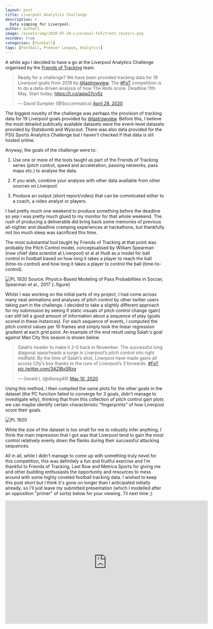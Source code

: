 ```yaml
---
layout: post
title: Liverpool Analytics Challenge
description: >
  Data simping for Liverpool.
author: author1
image: /assets/img/2020-07-20-Liverpool-FoT/trent_reuters.png
noindex: true
categories: [football]
tags: [Football, Premier League, Analytics]
---
```


A while ago I decided to have a go at the Liverpool Analytics Challenge organised by the [Friends of Tracking](https://www.youtube.com/channel/UCUBFJYcag8j2rm_9HkrrA7w) team. 

<blockquote class="twitter-tweet"><p lang="en" dir="ltr">Ready for a challenge? We have been provided tracking data for 19 Liverpool goals from 2019 by <a href="https://twitter.com/lastrowview?ref_src=twsrc%5Etfw">@lastrowview</a>. The <a href="https://twitter.com/hashtag/FoT?src=hash&amp;ref_src=twsrc%5Etfw">#FoT</a> competition is to do a data-driven analysis of how The Reds score. Deadline 11th May. Start today. <a href="https://t.co/aqja37cy5z">https://t.co/aqja37cy5z</a></p>&mdash; David Sumpter (@Soccermatics) <a href="https://twitter.com/Soccermatics/status/1255024883836366849?ref_src=twsrc%5Etfw">April 28, 2020</a></blockquote> <script async src="https://platform.twitter.com/widgets.js" charset="utf-8"></script>

The biggest novelty of the challenge was perhaps the provision of tracking data for 19 Liverpool goals provided by [@lastrowview](https://twitter.com/lastrowview). Before this, I believe the most detailed publically available 
datasets were the event-level datasets provided by Statsbomb and Wyscout. There was also data provided for the PSG Sports Analytics Challenge but I haven't checked if that data is stil hosted online. 

Anyway, the goals of the challenge were to: 

1. Use one or more of the tools taught as part of the Friends of Tracking series (pitch control, speed and acceleration, passing networks, pass maps etc.) to analyse the data.

2. If you wish, combine your analysis with other data available from other sources on Liverpool.

3. Produce an output (short report/video) that can be commicated either to a coach, a video analyst or players.

I had pretty much one weekend to produce something before the deadline so yep I was pretty much glued to my monitor for that whole weekend. The rush of producing a deliverable did
bring back some memories of previous all-nighter and deadline cramping experiences at hackathons, but thankfully not too much sleep was sacrificed this time. 

The most substantial tool taught by Friends of Tracking at that point was probably the Pitch Control model, conceptualised by William Spearman (now chief data scientist at Liverpool)
et al at Hudl as a model for ball	control	in football	based	on how long	it takes a player	to reach the ball (time-to-control)	and	how	long it	takes	a	player to	control	the	ball (time-to-control).	

![PL 1920](/assets/img/2020-07-20-Liverpool-FoT/Pitch_Control.PNG)
Source: Physics-Based	Modeling	of	Pass	Probabilities	in	Soccer, Spearman et al., 2017
{:.figure}

Whilst I was working on the initial parts of my project, I had come across many neat animations and analyses of pitch control by other twitter users taking part in the challenge. 
I decided to take a slightly different approach for my submission by seeing if static visuals of pitch control change (gain) can still tell a good amount of information about a sequence of play (goals scored in these instances). 
For each sequence of events, I computed the pitch control values per 10 frames and simply took the linear regression gradient at each grid point. An example of the end result using Salah's goal against Man City this season is shown below. 

<blockquote class="twitter-tweet"><p lang="en" dir="ltr">Salah’s header to make it 2-0 back in November. The successful long diagonal spearheads a surge in Liverpool’s pitch control into right midfield. By the time of Salah’s shot, Liverpool have made gains all across City’s box thanks to the runs of Liverpool’s 3 forwards. <a href="https://twitter.com/hashtag/FoT?src=hash&amp;ref_src=twsrc%5Etfw">#FoT</a> <a href="https://t.co/3AZlBxSRzg">pic.twitter.com/3AZlBxSRzg</a></p>&mdash; Gerald L (@dlareg49) <a href="https://twitter.com/dlareg49/status/1259452693866639360?ref_src=twsrc%5Etfw">May 10, 2020</a></blockquote> <script async src="https://platform.twitter.com/widgets.js" charset="utf-8"></script>


Using this method, I then compiled the same plots for the other goals in the dataset (the PC function failed to converge for 3 goals, didn't manage to investigate why), thinking that from this collection of pitch control gain plots 
we can maybe identify certain characteristic "fingerprints" of how Liverpool score their goals. 

![PL 1920](/assets/img/2020-07-20-Liverpool-FoT/Liv_PCG_goals.PNG)

While the size of the dataset is too small for me to robustly infer anything, I think the main impression that I got was that Liverpool tend to gain the most control relatively evenly down the flanks during their successful attacking sequences.


All in all, while I didn't manage to come up with something truly novel for this competition, this was definitely a fun and fruitful exercise and I'm thankful to Friends of Tracking, Last Row and Metrica Sports for giving me 
and other budding enthusiasts the opportunity and resources to mess around with some highly coveted football tracking data. I wished to keep this post short but I think it's gone on longer than I anticipated initially already, so I'll just leave 
my submitted presentation (which I modelled after an opposition "primer" of sorts) below for your viewing. Til next time ;) 

<iframe src="https://docs.google.com/presentation/d/e/2PACX-1vQpbapJnVYVjSWgIp3uWFsQI7TGb93P-GKH6sD4IO7Mjb10rL2faj7ymBZne66pis0lv5-Sj336t01T/embed?start=false&loop=false&delayms=3000" frameborder="0" width="640" height="389" allowfullscreen="true" mozallowfullscreen="true" webkitallowfullscreen="true"></iframe>


